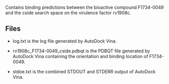Contains binding predictions between the bioactive compound F1734-0049 and the cside search space on the virulence factor rv1908c.

## Files

- log.txt is the log file generated by AutoDock Vina.

- rv1908c_F1734-0049_cside.pdbqt is the PDBQT file generated by AutoDock Vina containing the orientation and binding location of F1734-0049.

- stdoe.txt is the combined STDOUT and STDERR output of AutoDock Vina.

